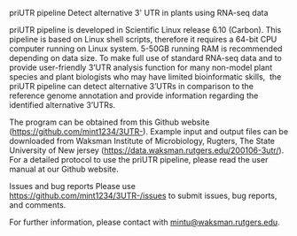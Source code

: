 priUTR pipeline
Detect alternative 3' UTR in plants using RNA-seq data 

priUTR pipeline is developed in Scientific Linux release 6.10 (Carbon). This pipeline is based on Linux shell scripts, therefore it requires a 64-bit CPU computer running on Linux system. 5-50GB running RAM is recommended depending on data size. To make full use of standard RNA-seq data and to provide user-friendly 3’UTR analysis function for many non-model plant species and plant biologists who may have limited bioinformatic skills,  the priUTR pipeline can detect alternative 3’UTRs in comparison to the reference genome annotation and provide information regarding the identified alternative 3’UTRs. 

The program can be obtained from this Github website (https://github.com/mint1234/3UTR-).
Example input and output files can be downloaded from Waksman Institute of Microbiology, Rugters, The State University of New jersey (https://data.waksman.rutgers.edu/200106-3utr/).
For a detailed protocol to use the priUTR pipeline, please read the user manual at our Github website. 

Issues and bug reports
Please use https://github.com/mint1234/3UTR-/issues to submit issues, bug reports, and comments.

For further information, please contact with mintu@waksman.rutgers.edu.

